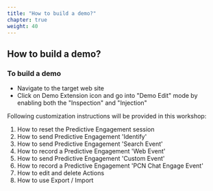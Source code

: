 ```yaml
---
title: "How to build a demo?"
chapter: true
weight: 40
---
```


## How to build a demo?

### To build a demo

- Navigate to the target web site
- Click on Demo Extension icon and go into "Demo Edit" mode by enabling both the "Inspection" and "Injection"

Following customization instructions will be provided in this workshop:

1. How to reset the Predictive Engagement session
2. How to send Predictive Engagement 'Identify'
3. How to send Predictive Engagement 'Search Event'
4. How to record a Predictive Engagement 'Web Event'
5. How to send Predictive Engagement 'Custom Event'
6. How to record a Predictive Engagement 'PCN Chat Engage Event'
7. How to edit and delete Actions
8. How to use Export / Import
